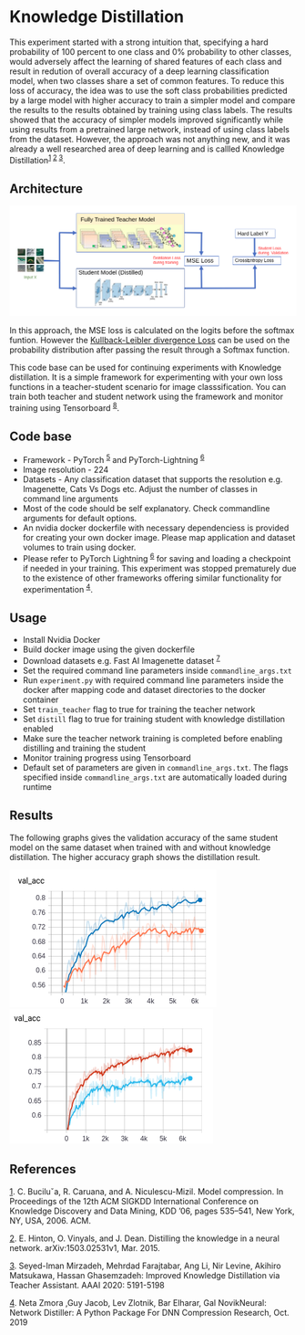 # Knowledge Distillation

This experiment started with a strong intuition that, specifying a hard probability of 100 percent to one class and 0% probability to other classes, would adversely affect the learning of shared features of each class and result in redution of overall accuracy of a deep learning classification model, when two classes share a set of common features. To reduce this loss of accuracy, the idea was to use the soft class probabilities predicted by a large model with higher accuracy to train a simpler model and compare the results to the results obtained by training using class labels. The results showed that the accuracy of simpler models improved significantly while using results from a pretrained large network, instead of using class labels from the dataset. However, the approach was not anything new, and it was already a well researched area of deep learning and is callled Knowledge Distillation<sup>[1] [2] [3]</sup>.

## Architecture

![Architecture](/images/knowledge_distillation_current.png "Title")

In this approach, the MSE loss is calculated on the logits before the softmax funtion. However the [Kullback-Leibler divergence Loss](https://pytorch.org/docs/master/generated/torch.nn.KLDivLoss.html) can be used on the probability distribution after passing the result through a Softmax function.

This code base can be used for continuing experiments with Knowledge distillation. It is a simple framework for experimenting with your own loss functions in a teacher-student scenario for image classsification. You can train both teacher and student network using the framework and monitor training using Tensorboard <sup>[8]</sup>.

## Code base

- Framework - PyTorch <sup>[5]</sup> and PyTorch-Lightning <sup>[6]</sup>
- Image resolution - 224
- Datasets - Any classification dataset that supports the resolution e.g. Imagenette, Cats Vs Dogs etc. Adjust the number of classes in command line arguments
- Most of the code should be self explanatory. Check commandline arguments for default options.
- An nvidia docker dockerfile with necessary dependenciess is provided for creating your own docker image. Please map application and dataset volumes to train using docker.
- Please refer to PyTorch Lightning <sup>[6]</sup> for saving and loading a checkpoint if needed in your training. This experiment was stopped prematurely due to the existence of other frameworks offering similar functionality for experimentation <sup>[4]</sup>.

## Usage

- Install Nvidia Docker
- Build docker image using the given dockerfile
- Download datasets e.g. Fast AI Imagenette dataset <sup>[7]</sup>
- Set the required command line parameters inside `commandline_args.txt`
- Run `experiment.py` with required command line parameters inside the docker after mapping code and dataset directories to the docker container
- Set `train_teacher` flag to true for training the teacher network
- Set `distill` flag to true for training student with knowledge distillation enabled
- Make sure the teacher network training is completed before enabling distilling and training the student
- Monitor training progress using Tensorboard
- Default set of parameters are given in `commandline_args.txt`. The flags specified inside `commandline_args.txt` are automatically loaded during runtime

## Results

The following graphs gives the validation accuracy of the same student model on the same dataset when trained with and without knowledge distillation. The higher accuracy graph shows the distillation result.

![Result 1](/images/result1.png "Title")
![Result 1](/images/result2.png "Title")

## References

[1]. C. Buciluˇa, R. Caruana, and A. Niculescu-Mizil. Model compression. In Proceedings of the
12th ACM SIGKDD International Conference on Knowledge Discovery and Data Mining, KDD
’06, pages 535–541, New York, NY, USA, 2006. ACM.

[2]. E. Hinton, O. Vinyals, and J. Dean. Distilling the knowledge in a neural network.
arXiv:1503.02531v1, Mar. 2015.

[3]. Seyed-Iman Mirzadeh, Mehrdad Farajtabar, Ang Li, Nir Levine, Akihiro Matsukawa, Hassan Ghasemzadeh:
Improved Knowledge Distillation via Teacher Assistant. AAAI 2020: 5191-5198

[4]. Neta Zmora ,Guy Jacob, Lev Zlotnik, Bar Elharar, Gal NovikNeural: Network Distiller: A Python Package For DNN Compression Research, Oct. 2019

[1]: https://dl.acm.org/doi/10.1145/1150402.1150464 "Model compression"
[2]: https://arxiv.org/abs/1503.02531 "Distilling the Knowledge in a Neural Network"
[3]: https://arxiv.org/abs/1902.03393 "Improved Knowledge Distillation via Teacher Assistant"
[4]: https://arxiv.org/abs/1910.12232 "Neural Network Distiller: A Python Package For DNN Compression Research"
[5]: https://pytorch.org/ "PyTorch"
[6]: https://github.com/PyTorchLightning/pytorch-lightning "PyTorch Lightning"
[7]: https://github.com/fastai/imagenette "Fast AI Imagenette dataset"
[8]: https://www.tensorflow.org/tensorboard "Tensorboard"
